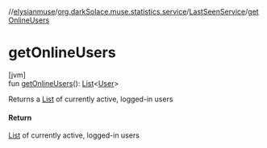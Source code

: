//[elysianmuse](../../../index.md)/[org.darkSolace.muse.statistics.service](../index.md)/[LastSeenService](index.md)/[getOnlineUsers](get-online-users.md)

# getOnlineUsers

[jvm]\
fun [getOnlineUsers](get-online-users.md)(): [List](https://kotlinlang.org/api/latest/jvm/stdlib/kotlin.collections/-list/index.html)&lt;[User](../../org.darkSolace.muse.user.model/-user/index.md)&gt;

Returns a [List](https://kotlinlang.org/api/latest/jvm/stdlib/kotlin.collections/-list/index.html) of currently active, logged-in users

#### Return

[List](https://kotlinlang.org/api/latest/jvm/stdlib/kotlin.collections/-list/index.html) of currently active, logged-in users
